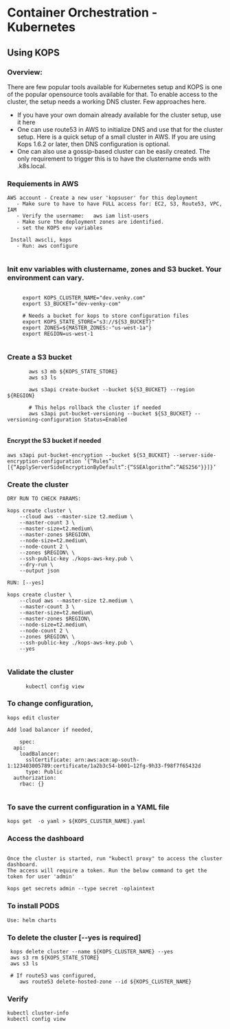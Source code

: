 # Container Orchestration - Kubernetes
## Using KOPS

### Overview:

  There are few popular tools available for Kubernetes setup and KOPS is one of the popular opensource tools available for that. 
   To enable access to the cluster, the setup needs a working DNS cluster. Few approaches here.
   * If you have your own domain already available for the cluster setup, use it here
   * One can use route53 in AWS to initialize DNS and use that for the cluster setup. Here is a quick setup of a small cluster in AWS. If you are using Kops 1.6.2 or later, then DNS configuration is optional. 
   * One can also use a gossip-based cluster can be easily created. The only requirement to trigger this is to have the clustername ends with .k8s.local.
   
   
  
### Requiements in AWS

```
AWS account - Create a new user 'kopsuser' for this deployment
   - Make sure to have to have FULL access for: EC2, S3, Route53, VPC, IAM
   - Verify the username:   aws iam list-users
   - Make sure the deployment zones are identified.
   - set the KOPS env variables
   
 Install awscli, kops
   - Run: aws configure
   
   ```
   
 ### Init env variables with clustername, zones  and S3 bucket. Your environment can vary.
 
 ```

      export KOPS_CLUSTER_NAME="dev.venky.com"
      export S3_BUCKET="dev-venky-com"

      # Needs a bucket for kops to store configuration files
      export KOPS_STATE_STORE="s3://${S3_BUCKET}"
      export ZONES=${MASTER_ZONES:-"us-west-1a"}
      export REGION=us-west-1
      
 ```
 
 ###  Create a S3 bucket
 
 ```
        aws s3 mb ${KOPS_STATE_STORE}
        aws s3 ls
        
        aws s3api create-bucket --bucket ${S3_BUCKET} --region ${REGION}

        # This helps rollback the cluster if needed
        aws s3api put-bucket-versioning --bucket ${S3_BUCKET} --versioning-configuration Status=Enabled


   ```
   
   #### Encrypt the S3 bucket if needed
   
```
aws s3api put-bucket-encryption --bucket ${S3_BUCKET} --server-side-encryption-configuration ‘{“Rules”:[{“ApplyServerSideEncryptionByDefault”:{“SSEAlgorithm”:”AES256"}}]}’
```

### Create the cluster

```
DRY RUN TO CHECK PARAMS:

kops create cluster \
    --cloud aws --master-size t2.medium \
    --master-count 3 \
    --master-size=t2.medium\
    --master-zones $REGION\
    --node-size=t2.medium\
    --node-count 2 \
    --zones $REGION\ \
    --ssh-public-key ./kops-aws-key.pub \
    --dry-run \
    --output json

RUN: [--yes]

kops create cluster \
    --cloud aws --master-size t2.medium \
    --master-count 3 \
    --master-size=t2.medium\
    --master-zones $REGION\
    --node-size=t2.medium\
    --node-count 2 \
    --zones $REGION\ \
    --ssh-public-key ./kops-aws-key.pub \
    --yes
    
```

### Validate the cluster

```
      kubectl config view
```

### To change configuration, 

```
kops edit cluster

Add load balancer if needed,

    spec:
  api:
    loadBalancer:
      sslCertificate: arn:aws:acm:ap-south-1:123403005789:certificate/1a2b3c54-b001–12fg-9h33-f98f7f65432d
      type: Public
  authorization:
    rbac: {}
    

```

### To save the current configuration in a YAML file

```
kops get  -o yaml > ${KOPS_CLUSTER_NAME}.yaml

```

### Access the dashboard

```

Once the cluster is started, run "kubectl proxy" to access the cluster dashboard.
The access will require a token. Run the below command to get the token for user 'admin'

kops get secrets admin --type secret -oplaintext

```

### To install PODS

```
Use: helm charts

```

### To delete the cluster [--yes is required]

```
 kops delete cluster --name ${KOPS_CLUSTER_NAME} --yes
 aws s3 rm ${KOPS_STATE_STORE}
 aws s3 ls
 
 # If route53 was configured,
    aws route53 delete-hosted-zone --id ${KOPS_CLUSTER_NAME}
```

 ### Verify
 
 ```
 kubectl cluster-info
 kubectl config view
 ```



        
      
